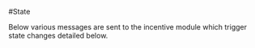#State

Below various messages are sent to the incentive module which trigger state changes detailed below.
